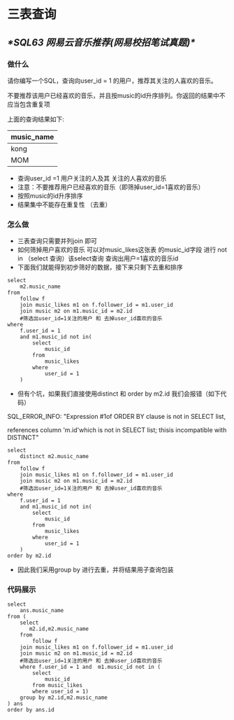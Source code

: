 # 三表查询

## ***\*SQL63 网易云音乐推荐(网易校招笔试真题)\****

### 做什么

请你编写一个SQL，查询向user_id = 1 的用户，推荐其关注的人喜欢的音乐。

不要推荐该用户已经喜欢的音乐，并且按music的id升序排列。你返回的结果中不应当包含重复项

上面的查询结果如下:

| music_name |
| ---------- |
| kong       |
| MOM        |

- 查询user_id =1 用户关注的人及其 关注的人喜欢的音乐
- 注意：不要推荐用户已经喜欢的音乐（即筛掉user_id=1喜欢的音乐）
- 按照music的id升序排序
- 结果集中不能存在重复性 （去重）



### 怎么做

- 三表查询只需要并列join 即可
- 如何筛掉用户喜欢的音乐  可以对music_likes这张表 的music_id字段 进行 not in （select 查询）该select查询 查询出用户=1喜欢的音乐id
- 下面我们就能得到初步筛好的数据，接下来只剩下去重和排序

```
select
    m2.music_name
from
    follow f
    join music_likes m1 on f.follower_id = m1.user_id
    join music m2 on m1.music_id = m2.id
    #筛选出user_id=1关注的用户 和 去掉user_id喜欢的音乐
where
    f.user_id = 1
    and m1.music_id not in(
        select
            music_id
        from
            music_likes
        where
            user_id = 1
    )
```

- 但有个坑，如果我们直接使用distinct 和 order by m2.id 我们会报错（如下代码）

SQL_ERROR_INFO: "Expression #1of ORDER BY clause is not in SELECT list,

references column 'm.id'which is not in SELECT list; thisis incompatible with DISTINCT"

```
select
    distinct m2.music_name
from
    follow f
    join music_likes m1 on f.follower_id = m1.user_id
    join music m2 on m1.music_id = m2.id
    #筛选出user_id=1关注的用户 和 去掉user_id喜欢的音乐
where
    f.user_id = 1
    and m1.music_id not in(
        select
            music_id
        from
            music_likes
        where
            user_id = 1
    )
order by m2.id
```

- 因此我们采用group by 进行去重，并将结果用子查询包装

### 代码展示

```
select 
    ans.music_name
from (
    select
       m2.id,m2.music_name
    from 
        follow f
    join music_likes m1 on f.follower_id = m1.user_id
    join music m2 on m1.music_id = m2.id
    #筛选出user_id=1关注的用户 和 去掉user_id喜欢的音乐
    where f.user_id = 1 and  m1.music_id not in (
        select 
            music_id
        from music_likes
        where user_id = 1)
    group by m2.id,m2.music_name
) ans
order by ans.id
```